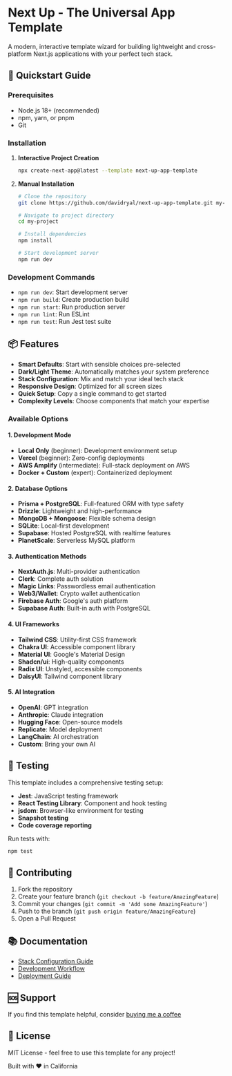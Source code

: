 # Next Up - The Universal App Template

A modern, interactive template wizard for building lightweight and cross-platform Next.js applications with your perfect tech stack.

## 🚀 Quickstart Guide

### Prerequisites
- Node.js 18+ (recommended)
- npm, yarn, or pnpm
- Git

### Installation

1. **Interactive Project Creation**
   ```bash
   npx create-next-app@latest --template next-up-app-template
   ```

2. **Manual Installation**
   ```bash
   # Clone the repository
   git clone https://github.com/davidryal/next-up-app-template.git my-project
   
   # Navigate to project directory
   cd my-project
   
   # Install dependencies
   npm install
   
   # Start development server
   npm run dev
   ```

### Development Commands

- `npm run dev`: Start development server
- `npm run build`: Create production build
- `npm run start`: Run production server
- `npm run lint`: Run ESLint
- `npm run test`: Run Jest test suite

## 📦 Features

- **Smart Defaults**: Start with sensible choices pre-selected
- **Dark/Light Theme**: Automatically matches your system preference
- **Stack Configuration**: Mix and match your ideal tech stack
- **Responsive Design**: Optimized for all screen sizes
- **Quick Setup**: Copy a single command to get started
- **Complexity Levels**: Choose components that match your expertise

### Available Options

#### 1. Development Mode
- **Local Only** (beginner): Development environment setup
- **Vercel** (beginner): Zero-config deployments
- **AWS Amplify** (intermediate): Full-stack deployment on AWS
- **Docker + Custom** (expert): Containerized deployment

#### 2. Database Options
- **Prisma + PostgreSQL**: Full-featured ORM with type safety
- **Drizzle**: Lightweight and high-performance
- **MongoDB + Mongoose**: Flexible schema design
- **SQLite**: Local-first development
- **Supabase**: Hosted PostgreSQL with realtime features
- **PlanetScale**: Serverless MySQL platform

#### 3. Authentication Methods
- **NextAuth.js**: Multi-provider authentication
- **Clerk**: Complete auth solution
- **Magic Links**: Passwordless email authentication
- **Web3/Wallet**: Crypto wallet authentication
- **Firebase Auth**: Google's auth platform
- **Supabase Auth**: Built-in auth with PostgreSQL

#### 4. UI Frameworks
- **Tailwind CSS**: Utility-first CSS framework
- **Chakra UI**: Accessible component library
- **Material UI**: Google's Material Design
- **Shadcn/ui**: High-quality components
- **Radix UI**: Unstyled, accessible components
- **DaisyUI**: Tailwind component library

#### 5. AI Integration
- **OpenAI**: GPT integration
- **Anthropic**: Claude integration
- **Hugging Face**: Open-source models
- **Replicate**: Model deployment
- **LangChain**: AI orchestration
- **Custom**: Bring your own AI

## 🧪 Testing

This template includes a comprehensive testing setup:
- **Jest**: JavaScript testing framework
- **React Testing Library**: Component and hook testing
- **jsdom**: Browser-like environment for testing
- **Snapshot testing**
- **Code coverage reporting**

Run tests with:
```bash
npm test
```

## 🤝 Contributing

1. Fork the repository
2. Create your feature branch (`git checkout -b feature/AmazingFeature`)
3. Commit your changes (`git commit -m 'Add some AmazingFeature'`)
4. Push to the branch (`git push origin feature/AmazingFeature`)
5. Open a Pull Request

## 📚 Documentation

- [Stack Configuration Guide](./docs/STACK_CONFIG.md)
- [Development Workflow](./docs/DEVELOPMENT.md)
- [Deployment Guide](./docs/DEPLOYMENT.md)

## 🆘 Support

If you find this template helpful, consider [buying me a coffee](https://buymeacoffee.com/gopug) 

## 📄 License

MIT License - feel free to use this template for any project!

Built with ❤️ in California